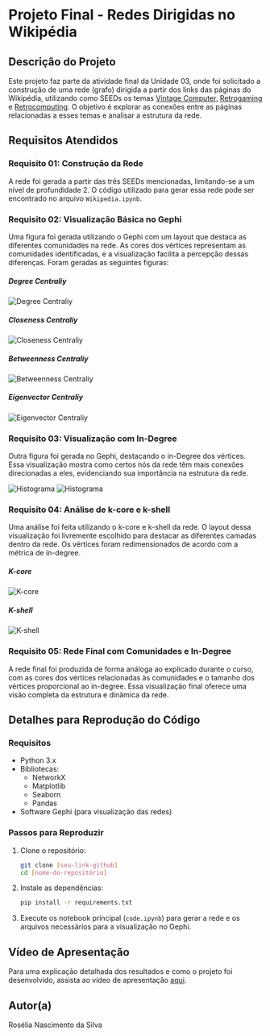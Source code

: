 
# Projeto Final - Redes Dirigidas no Wikipédia

## Descrição do Projeto
Este projeto faz parte da atividade final da Unidade 03, onde foi solicitado a construção de uma rede (grafo) dirigida a partir dos links das páginas do Wikipédia, utilizando como SEEDs os temas [Vintage Computer](https://en.wikipedia.org/wiki/Vintage_computer), [Retrogaming](https://en.wikipedia.org/wiki/Retrogaming) e [Retrocomputing](https://en.wikipedia.org/wiki/Retrocomputing). O objetivo é explorar as conexões entre as páginas relacionadas a esses temas e analisar a estrutura da rede.

## Requisitos Atendidos

### Requisito 01: Construção da Rede
A rede foi gerada a partir das três SEEDs mencionadas, limitando-se a um nível de profundidade 2. O código utilizado para gerar essa rede pode ser encontrado no arquivo `Wikipedia.ipynb`.

### Requisito 02: Visualização Básica no Gephi
Uma figura foi gerada utilizando o Gephi com um layout que destaca as diferentes comunidades na rede. As cores dos vértices representam as comunidades identificadas, e a visualização facilita a percepção dessas diferenças.
Foram geradas as seguintes figuras:

##### Degree Centraliy
![Degree Centraliy](./images/degree_centraliy.png)

##### Closeness Centraliy
![Closeness Centraliy](./images/closeness_centraliy.png)

##### Betweenness Centraliy
![Betweenness Centraliy](./images/betweenness_centraliy.png)

##### Eigenvector Centraliy
![Eigenvector Centraliy](./images/eigenvector_centraliy.png)

### Requisito 03: Visualização com In-Degree
Outra figura foi gerada no Gephi, destacando o in-Degree dos vértices. Essa visualização mostra como certos nós da rede têm mais conexões direcionadas a eles, evidenciando sua importância na estrutura da rede.

![Histograma](./images/histograma.png)
![Histograma](./images/histograma_cdf-pdf.png)

### Requisito 04: Análise de k-core e k-shell
Uma análise foi feita utilizando o k-core e k-shell da rede. O layout dessa visualização foi livremente escolhido para destacar as diferentes camadas dentro da rede. Os vértices foram redimensionados de acordo com a métrica de in-degree.

##### K-core
![K-core](./images/k-core.png)

##### K-shell
![K-shell](./images/k-shell.png)

### Requisito 05: Rede Final com Comunidades e In-Degree
A rede final foi produzida de forma análoga ao explicado durante o curso, com as cores dos vértices relacionadas às comunidades e o tamanho dos vértices proporcional ao in-degree. Essa visualização final oferece uma visão completa da estrutura e dinâmica da rede.

## Detalhes para Reprodução do Código

### Requisitos
- Python 3.x
- Bibliotecas:
  - NetworkX
  - Matplotlib
  - Seaborn
  - Pandas
- Software Gephi (para visualização das redes)

### Passos para Reproduzir
1. Clone o repositório:
   ```bash
   git clone [seu-link-github]
   cd [nome-do-repositório]
   ```
2. Instale as dependências:
   ```bash
   pip install -r requirements.txt
   ```
3. Execute os notebook principal (`code.ipynb`) para gerar a rede e os arquivos necessários para a visualização no Gephi.

## Vídeo de Apresentação
Para uma explicação detalhada dos resultados e como o projeto foi desenvolvido, assista ao vídeo de apresentação [aqui](https://youtu.be/eQB-TsRqD6c).

## Autor(a)
Rosélia Nascimento da Silva
